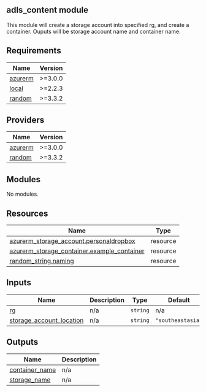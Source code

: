 ## adls_content module

This module will create a storage account into specified rg, and create a container. Ouputs will be storage account name and container name.
<!-- BEGIN_TF_DOCS -->
## Requirements

| Name | Version |
|------|---------|
| <a name="requirement_azurerm"></a> [azurerm](#requirement\_azurerm) | >=3.0.0 |
| <a name="requirement_local"></a> [local](#requirement\_local) | >=2.2.3 |
| <a name="requirement_random"></a> [random](#requirement\_random) | >=3.3.2 |

## Providers

| Name | Version |
|------|---------|
| <a name="provider_azurerm"></a> [azurerm](#provider\_azurerm) | >=3.0.0 |
| <a name="provider_random"></a> [random](#provider\_random) | >=3.3.2 |

## Modules

No modules.

## Resources

| Name | Type |
|------|------|
| [azurerm_storage_account.personaldropbox](https://registry.terraform.io/providers/hashicorp/azurerm/latest/docs/resources/storage_account) | resource |
| [azurerm_storage_container.example_container](https://registry.terraform.io/providers/hashicorp/azurerm/latest/docs/resources/storage_container) | resource |
| [random_string.naming](https://registry.terraform.io/providers/hashicorp/random/latest/docs/resources/string) | resource |

## Inputs

| Name | Description | Type | Default | Required |
|------|-------------|------|---------|:--------:|
| <a name="input_rg"></a> [rg](#input\_rg) | n/a | `string` | n/a | yes |
| <a name="input_storage_account_location"></a> [storage\_account\_location](#input\_storage\_account\_location) | n/a | `string` | `"southeastasia"` | no |

## Outputs

| Name | Description |
|------|-------------|
| <a name="output_container_name"></a> [container\_name](#output\_container\_name) | n/a |
| <a name="output_storage_name"></a> [storage\_name](#output\_storage\_name) | n/a |
<!-- END_TF_DOCS -->